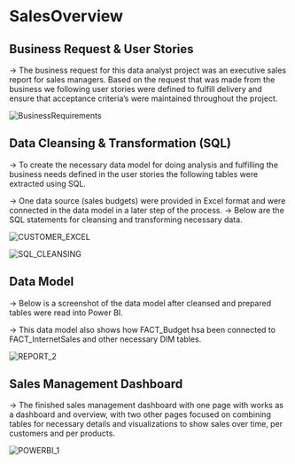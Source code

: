 # SalesOverview
## Business Request & User Stories
-> The business request for this data analyst project was an executive sales report for sales managers. Based on the request that was made from the business we following user stories were defined to fulfill delivery and ensure that acceptance criteria’s were maintained throughout the project.

![BusinessRequirements](https://github.com/Keerthanabalaje/SalesOverview/assets/78976627/cfd2339f-0e98-418e-abbb-36b00b362ca2)

## Data Cleansing & Transformation (SQL)
-> To create the necessary data model for doing analysis and fulfilling the business needs defined in the user stories the following tables were extracted using SQL.

-> One data source (sales budgets) were provided in Excel format and were connected in the data model in a later step of the process.
-> Below are the SQL statements for cleansing and transforming necessary data.

![CUSTOMER_EXCEL](https://github.com/Keerthanabalaje/SalesOverview/assets/78976627/cc1516fc-217e-4567-9376-092c34deb294)

![SQL_CLEANSING](https://github.com/Keerthanabalaje/SalesOverview/assets/78976627/c7c6592d-18fd-4447-8404-eb0fe54d47cb)


## Data Model
-> Below is a screenshot of the data model after cleansed and prepared tables were read into Power BI.

-> This data model also shows how FACT_Budget hsa been connected to FACT_InternetSales and other necessary DIM tables.

![REPORT_2](https://github.com/Keerthanabalaje/SalesOverview/assets/78976627/d4cd17e0-e364-4543-aebb-39f12a1a9f83)

## Sales Management Dashboard
-> The finished sales management dashboard with one page with works as a dashboard and overview, with two other pages focused on combining tables for necessary details and visualizations to show sales over time, per customers and per products.

![POWERBI_1](https://github.com/Keerthanabalaje/SalesOverview/assets/78976627/0b5e7fe1-3257-4ae7-a1c6-289de2158f4e)


